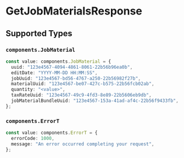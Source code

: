 # GetJobMaterialsResponse


## Supported Types

### `components.JobMaterial`

```typescript
const value: components.JobMaterial = {
  uuid: "123e4567-4094-4861-8061-22b56b96ea0b",
  editDate: "YYYY-MM-DD HH:MM:SS",
  jobUuid: "123e4567-bd56-4767-a250-22b56982f27b",
  materialUuid: "123e4567-be07-427c-b575-22b56fcb02ab",
  quantity: "<value>",
  taxRateUuid: "123e4567-49c9-4fd3-8e89-22b5606eb9db",
  jobMaterialBundleUuid: "123e4567-153a-41ad-af4c-22b56f9433fb",
};
```

### `components.ErrorT`

```typescript
const value: components.ErrorT = {
  errorCode: 1000,
  message: "An error occurred completing your request",
};
```


